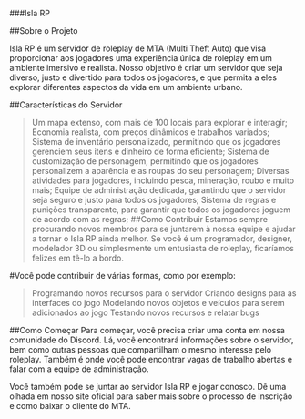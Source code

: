 ###Isla RP



##Sobre o Projeto

Isla RP é um servidor de roleplay de MTA (Multi Theft Auto) que visa proporcionar aos jogadores uma experiência única de roleplay em um ambiente imersivo e realista. Nosso objetivo é criar um servidor que seja diverso, justo e divertido para todos os jogadores, e que permita a eles explorar diferentes aspectos da vida em um ambiente urbano.

##Características do Servidor
> Um mapa extenso, com mais de 100 locais para explorar e interagir;
> Economia realista, com preços dinâmicos e trabalhos variados;
> Sistema de inventário personalizado, permitindo que os jogadores gerenciem seus itens e dinheiro de forma eficiente;
> Sistema de customização de personagem, permitindo que os jogadores personalizem a aparência e as roupas do seu personagem;
> Diversas atividades para jogadores, incluindo pesca, mineração, roubo e muito mais;
> Equipe de administração dedicada, garantindo que o servidor seja seguro e justo para todos os jogadores;
> Sistema de regras e punições transparente, para garantir que todos os jogadores joguem de acordo com as regras;
##Como Contribuir
Estamos sempre procurando novos membros para se juntarem à nossa equipe e ajudar a tornar o Isla RP ainda melhor. Se você é um programador, designer, modelador 3D ou simplesmente um entusiasta de roleplay, ficaríamos felizes em tê-lo a bordo.

#Você pode contribuir de várias formas, como por exemplo:

> Programando novos recursos para o servidor
> Criando designs para as interfaces do jogo
> Modelando novos objetos e veículos para serem adicionados ao jogo
> Testando novos recursos e relatar bugs

##Como Começar
Para começar, você precisa criar uma conta em nossa comunidade do Discord. Lá, você encontrará informações sobre o servidor, bem como outras pessoas que compartilham o mesmo interesse pelo roleplay. Também é onde você pode encontrar vagas de trabalho abertas e falar com a equipe de administração.

Você também pode se juntar ao servidor Isla RP e jogar conosco. Dê uma olhada em nosso site oficial para saber mais sobre o processo de inscrição e como baixar o cliente do MTA.
